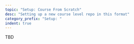 ```yaml
---
topic: "Setup: Course From Scratch"
desc: "Setting up a new course level repo in this format"
category_prefix: "Setup: "
indent: true
---
```


TBD
